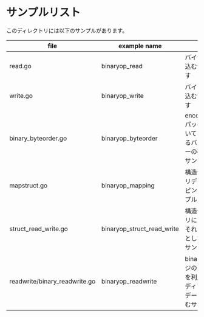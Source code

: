 # サンプルリスト

このディレクトリには以下のサンプルがあります。

|file|example name|note|
|----|------------|----|
|read.go|binaryop\_read|バイナリを読み込むサンプルです|
|write.go|binaryop\_write|バイナリを書き込むサンプルです|
|binary\_byteorder.go|binaryop\_byteorder|encoding/binary パッケージを用いて Go におけるバイトオーダーの確認をするサンプルです.|
|mapstruct.go|binaryop\_mapping|構造体にバイナリデータをマッピングするサンプルです|
|struct\_read\_write.go|binaryop\_struct\_read\_write|構造体をバイナリにパックし、それをバイナリとして書き出すサンプルです|
|readwrite/binary\_readwrite.go|binaryop\_readwrite|binary パッケージの Read/Write を利用してエンディアン指定でデータを読み込むサンプルです|